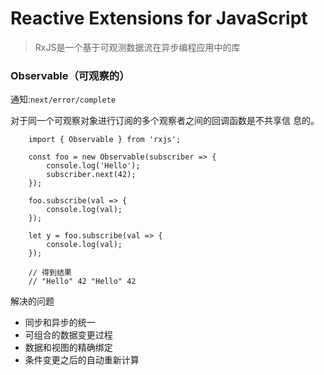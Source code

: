 # Reactive Extensions for JavaScript

> RxJS是一个基于可观测数据流在异步编程应用中的库

### Observable（可观察的）

通知:`next/error/complete`

对于同一个可观察对象进行订阅的多个观察者之间的回调函数是不共享信
息的。

```
    import { Observable } from 'rxjs';
 
    const foo = new Observable(subscriber => {
        console.log('Hello');
        subscriber.next(42);
    });
    
    foo.subscribe(val => {
        console.log(val);
    });

    let y = foo.subscribe(val => {
        console.log(val);
    });

    // 得到结果
    // "Hello" 42 "Hello" 42
```

解决的问题
* 同步和异步的统一
* 可组合的数据变更过程
* 数据和视图的精确绑定
* 条件变更之后的自动重新计算